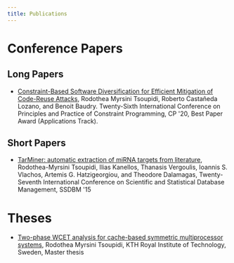 ```yaml
---
title: Publications
---
```


# Conference Papers
## Long Papers
* [Constraint-Based Software Diversification for Efficient Mitigation of Code-Reuse Attacks](publications/cp_paper.pdf), 
Rodothea Myrsini Tsoupidi, Roberto Castañeda Lozano, and Benoit Baudry.
Twenty-Sixth International Conference on Principles and Practice of Constraint Programming, CP '20, Best Paper Award (Applications Track).

## Short Papers
* [TarMiner: automatic extraction of miRNA targets from literature](publications/tarminer.pdf), 
Rodothea-Myrsini Tsoupidi, Ilias Kanellos, Thanasis Vergoulis, Ioannis S. Vlachos, Artemis G. Hatzigeorgiou, and Theodore Dalamagas,
Twenty-Seventh International Conference on Scientific and Statistical Database Management, SSDBM '15

# Theses
* [Two-phase WCET analysis for cache-based symmetric multiprocessor systems](publications/msc_thesis.pdf), 
Rodothea Myrsini Tsoupidi, KTH Royal Institute of Technology, Sweden, Master thesis

